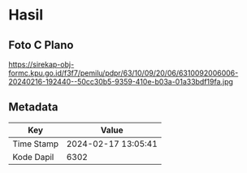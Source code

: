 # Hasil

## Foto C Plano

https://sirekap-obj-formc.kpu.go.id/f3f7/pemilu/pdpr/63/10/09/20/06/6310092006006-20240216-192440--50cc30b5-9359-410e-b03a-01a33bdf19fa.jpg


## Metadata

| Key        | Value               |
| ---------- | ------------------- |
| Time Stamp | 2024-02-17 13:05:41 |
| Kode Dapil | 6302                |



